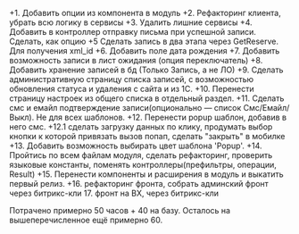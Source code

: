 +1. Добавить опции из компонента в модуль
+2. Рефакторинг клиента, убрать всю логику в сервисы
+3. Удалить лишние сервисы
+4. Добавить в контроллер отправку письма при успешной записи. Сделать, как опцию
+5 Сделать запись в два этапа через GetReserve. Для получения xml_id
+6. Добавить поле дата рождения
+7. Добавить возможность записи в лист ожидания (опция переключатель)
+8. Добавить хранение записей в бд (Только Запись, а не ЛО)
+9. Сделать административную страницу списка записей, с возможностью обновления статуса и удаления с сайта и из 1С.
+10. Перенести страницу настроек из общего списка в отдельный раздел.
+11. Сделать смс и емайл подтверждение записи(опционально — список Смс/Емайл/Выкл). Не для всех шаблонов.
+12. Перенести popup шаблон, добавив в него смс.
+12.1 сделать загрузку данных по клику, продумать выбор кнопки к которой привязать вызов попап, сделать "закрыть" в мобилке
+13. Добавить возможность выбирать цвет шаблона 'Popup'. 
+14. Пройтись по всем файлам модуля, сделать рефакторинг, проверить языковые константы, поменять контроллеры(префильтры, операции, Result)
+15. Перенести компоненты и расширения в модуль и выкатить первый релиз.
+16. рефакторинг фронта, собрать админский фронт через битрикс-кли
17. фронт на BX, через битрикс-кли

Потрачено примерно 50 часов + 40 на базу. Осталось на вышеперечисленное ещё примерно 60.